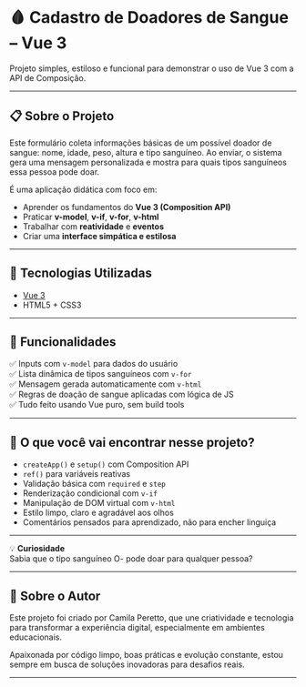 # 🩸 Cadastro de Doadores de Sangue – Vue 3

Projeto simples, estiloso e funcional para demonstrar o uso de Vue 3 com a API de Composição.

---

## 📋 Sobre o Projeto

Este formulário coleta informações básicas de um possível doador de sangue: nome, idade, peso, altura e tipo sanguíneo. Ao enviar, o sistema gera uma mensagem personalizada e mostra para quais tipos sanguíneos essa pessoa pode doar.

É uma aplicação didática com foco em:

- Aprender os fundamentos do **Vue 3 (Composition API)**
- Praticar **v-model**, **v-if**, **v-for**, **v-html**
- Trabalhar com **reatividade** e **eventos**
- Criar uma **interface simpática e estilosa**

---

## 🚀 Tecnologias Utilizadas

- [Vue 3](https://vuejs.org/)
- HTML5 + CSS3

---

## 🎯 Funcionalidades

✅ Inputs com `v-model` para dados do usuário  
✅ Lista dinâmica de tipos sanguíneos com `v-for`  
✅ Mensagem gerada automaticamente com `v-html`  
✅ Regras de doação de sangue aplicadas com lógica de JS  
✅ Tudo feito usando Vue puro, sem build tools  

---

## 🧠 O que você vai encontrar nesse projeto?

- `createApp()` e `setup()` com Composition API
- `ref()` para variáveis reativas
- Validação básica com `required` e `step`
- Renderização condicional com `v-if`
- Manipulação de DOM virtual com `v-html`
- Estilo limpo, claro e agradável aos olhos
- Comentários pensados para aprendizado, não para encher linguiça

---

💡 **Curiosidade**  
Sabia que o tipo sanguíneo O- pode doar para qualquer pessoa?  

---

## 📌 Sobre o Autor

Este projeto foi criado por Camila Peretto, que une criatividade e tecnologia para transformar a experiência digital, especialmente em ambientes educacionais.  

Apaixonada por código limpo, boas práticas e evolução constante, estou sempre em busca de soluções inovadoras para desafios reais.

---
